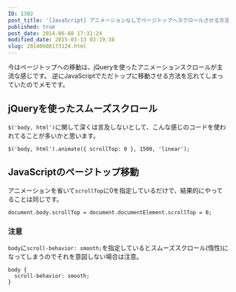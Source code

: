 ```yaml
---
ID: 1302
post_title: '[JavaScript] アニメーションなしでページトップへスクロールさせる方法'
published: true
post_date: 2014-06-08 17:31:24
modified_date: 2015-03-13 03:19:38
slug: 20140608173124.html
---
```

<p>今はページトップへの移動は、jQueryを使ったアニメーションスクロールが主流な感じです。 逆にJavaScriptでただトップに移動させる方法を忘れてしまっていたのでメモです。</p>
<p><!--more--></p>
<h2>jQueryを使ったスムーズスクロール</h2>
<p><code>$('body, html')</code>に関して深くは言及しないとして、こんな感じのコードを使われてることが多いかと思います。</p>
<pre><code class="language-js">$('body, html').animate({ scrollTop: 0 }, 1500, 'linear');
</code></pre>
<h2>JavaScriptのページトップ移動</h2>
<p>アニメーションを省いて<code>scrollTop</code>に0を指定しているだけで、結果的にやってることは同じです。</p>
<pre><code class="language-js">document.body.scrollTop = document.documentElement.scrollTop = 0;
</code></pre>
<h3>注意</h3>
<p><code>body</code>に<code>scroll-behavior: smooth;</code>を指定しているとスムーズスクロール(惰性)になってしまうのでそれを意図しない場合は注意。</p>
<pre><code class="language-css">body {
  scroll-behavior: smooth;
}
</code></pre>